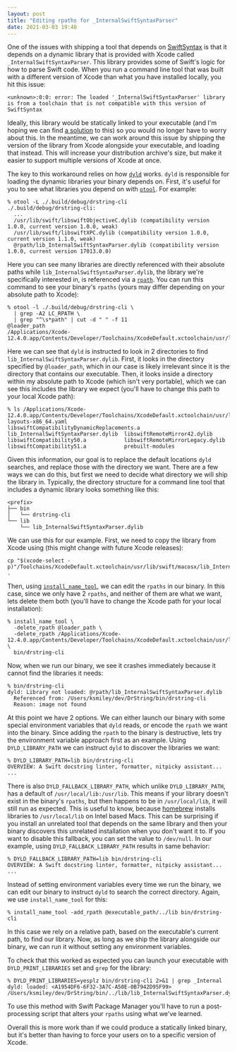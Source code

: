 ```yaml
---
layout: post
title: "Editing rpaths for _InternalSwiftSyntaxParser"
date: 2021-03-03 19:48
---
```


One of the issues with shipping a tool that depends on
[SwiftSyntax](https://github.com/apple/swift-syntax) is that it depends
on a dynamic library that is provided with Xcode called
`_InternalSwiftSyntaxParser`. This library provides some of Swift's
logic for how to parse Swift code. When you run a command line tool that
was built with a different version of Xcode than what you have installed
locally, you hit this issue:

```
<unknown>:0:0: error: The loaded '_InternalSwiftSyntaxParser' library is from a toolchain that is not compatible with this version of SwiftSyntax
```

Ideally, this library would be statically linked to your executable (and
I'm hoping we can find [a
solution](https://github.com/apple/swift/pull/36151) to this) so you
would no longer have to worry about this. In the meantime, we can work
around this issue by shipping the version of the library from Xcode
alongside your executable, and loading that instead. This will increase
your distribution archive's size, but make it easier to support multiple
versions of Xcode at once.

The key to this workaround relies on how
[`dyld`](https://keith.github.io/xcode-man-pages/dyld.1.html) works.
`dyld` is responsible for loading the dynamic libraries your binary
depends on. First, it's useful for you to see what libraries you depend
on with
[`otool`](https://keith.github.io/xcode-man-pages/llvm-otool.1.html).
For example:

```
% otool -L ./.build/debug/drstring-cli
./.build/debug/drstring-cli:
  ...
  /usr/lib/swift/libswiftObjectiveC.dylib (compatibility version 1.0.0, current version 1.0.0, weak)
  /usr/lib/swift/libswiftXPC.dylib (compatibility version 1.0.0, current version 1.1.0, weak)
  @rpath/lib_InternalSwiftSyntaxParser.dylib (compatibility version 1.0.0, current version 17013.0.0)
```

Here you can see many libraries are directly referenced with their
absolute paths while `lib_InternalSwiftSyntaxParser.dylib`, the library
we're specifically interested in, is referenced via a
[`rpath`](https://en.wikipedia.org/wiki/Rpath). You can run this command
to see your binary's `rpaths` (yours may differ depending on your
absolute path to Xcode):

```
% otool -l ./.build/debug/drstring-cli \
  | grep -A2 LC_RPATH \
  | grep "^\s*path" | cut -d " " -f 11
@loader_path
/Applications/Xcode-12.4.0.app/Contents/Developer/Toolchains/XcodeDefault.xctoolchain/usr/lib/swift/macosx
```

Here we can see that `dyld` is instructed to look in 2 directories to
find `lib_InternalSwiftSyntaxParser.dylib`. First, it looks in the
directory specified by `@loader_path`, which in our case is likely
irrelevant since it is the directory that contains our executable. Then,
it looks inside a directory within my absolute path to Xcode (which
isn't very portable), which we can see this includes the library we
expect (you'll have to change this path to your local Xcode path):

```
% ls /Applications/Xcode-12.4.0.app/Contents/Developer/Toolchains/XcodeDefault.xctoolchain/usr/lib/swift/macosx
layouts-x86_64.yaml                  libswiftCompatibilityDynamicReplacements.a
lib_InternalSwiftSyntaxParser.dylib  libswiftRemoteMirror42.dylib
libswiftCompatibility50.a            libswiftRemoteMirrorLegacy.dylib
libswiftCompatibility51.a            prebuilt-modules
```

Given this information, our goal is to replace the default locations
`dyld` searches, and replace those with the directory we want. There are
a few ways we can do this, but first we need to decide what directory we
will ship the library in. Typically, the directory structure for a
command line tool that includes a dynamic library looks something
like this:

```
<prefix>
├── bin
│   └── drstring-cli
└── lib
    └── lib_InternalSwiftSyntaxParser.dylib
```

We can use this for our example. First, we need to copy the library
from Xcode using (this might change with future Xcode releases):


```
cp "$(xcode-select -p)"/Toolchains/XcodeDefault.xctoolchain/usr/lib/swift/macosx/lib_InternalSwiftSyntaxParser.dylib .
```

Then, using
[`install_name_tool`](https://keith.github.io/xcode-man-pages/install_name_tool.1.html),
we can edit the `rpaths` in our binary. In this case, since we only have
2 `rpaths`, and neither of them are what we want, lets delete them both
(you'll have to change the Xcode path for your local installation):

```
% install_name_tool \
  -delete_rpath @loader_path \
  -delete_rpath /Applications/Xcode-12.4.0.app/Contents/Developer/Toolchains/XcodeDefault.xctoolchain/usr/lib/swift/macosx \
  bin/drstring-cli
```

Now, when we run our binary, we see it crashes immediately because it
cannot find  the libraries it needs:

```
% bin/drstring-cli
dyld: Library not loaded: @rpath/lib_InternalSwiftSyntaxParser.dylib
  Referenced from: /Users/ksmiley/dev/DrString/bin/drstring-cli
  Reason: image not found
```

At this point we have 2 options. We can either launch our binary with
some special environment variables that `dyld` reads, or encode the
`rpath` we want into the binary. Since adding the `rpath` to the binary
is destructive, lets try the environment variable approach first as an
example. Using `DYLD_LIBRARY_PATH` we can instruct `dyld` to discover
the libraries we want:

```
% DYLD_LIBRARY_PATH=lib bin/drstring-cli
OVERVIEW: A Swift docstring linter, formatter, nitpicky assistant...
...
```

There is also `DYLD_FALLBACK_LIBRARY_PATH`, which unlike
`DYLD_LIBRARY_PATH`, has a default of `/usr/local/lib:/usr/lib`. This
means if your library doesn't exist in the binary's `rpaths`, but then
happens to be in `/usr/local/lib`, it will still run as expected. This
is useful to know, because [homebrew](https://brew.sh/) installs
libraries to `/usr/local/lib` on Intel based Macs. This can be
surprising if you install an unrelated tool that depends on the same
library and then your binary discovers this unrelated installation when
you don't want it to. If you want to disable this fallback, you can set
the value to `/dev/null`. In our example, using
`DYLD_FALLBACK_LIBRARY_PATH` results in same behavior:

```
% DYLD_FALLBACK_LIBRARY_PATH=lib bin/drstring-cli
OVERVIEW: A Swift docstring linter, formatter, nitpicky assistant...
...
```

Instead of setting environment variables every time we run the binary,
we can edit our binary to instruct `dyld` to search the correct
directory. Again, we use `install_name_tool` for this:

```
% install_name_tool -add_rpath @executable_path/../lib bin/drstring-cli
```

In this case we rely on a relative path, based on the executable's
current path, to find our library. Now, as long as we ship the library
alongside our binary, we can run it without setting any environment
variables.

To check that this worked as expected you can launch your executable
with `DYLD_PRINT_LIBRARIES` set and `grep` for the library:

```
% DYLD_PRINT_LIBRARIES=yesplz bin/drstring-cli 2>&1 | grep _Internal
dyld: loaded: <A1954DF6-6F32-3A7C-A50E-0B7942D95F99> /Users/ksmiley/dev/DrString/bin/../lib/lib_InternalSwiftSyntaxParser.dylib
```

To use this method with Swift Package Manager you'll have to run a
post-processing script that alters your `rpaths` using what we've
learned.

Overall this is more work than if we could produce a statically linked
binary, but it's better than having to force your users on to a specific
version of Xcode.
